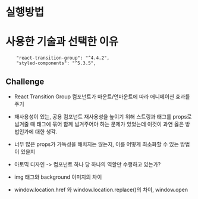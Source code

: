 # 실행방법

# 사용한 기술과 선택한 이유

```
    "react-transition-group": "^4.4.2",
    "styled-components": "^5.3.5",
```

## Challenge

- React Transition Group
  컴포넌트가 마운트/언마운트에 따라 애니메이션 효과를 주기

- 재사용성이 있는, 공용 컴포넌트
  재사용성을 높이기 위해 스트링과 태그를 props로 넘겨줄 때 <Fragment> 태그에 묶어 함께 넘겨주어야 하는 문제가 있었는데 이것이 과연 옳은 방법인가에 대한 생각.

- 너무 많은 props가 가독성을 해치지는 않는지, 이를 어떻게 최소화할 수 있는 방법이 있을지

- 아토믹 디자인 -> 컴포넌트 하나 당 하나의 역할만 수행하고 있는가?

- img 태그와 background 이미지의 차이

- window.location.href 와 window.location.replace()의 차이, window.open
